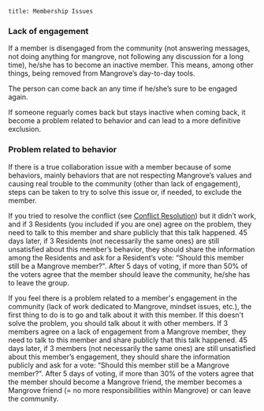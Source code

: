 ```
title: Membership Issues
```

### Lack of engagement

If a member is disengaged from the community (not answering messages, not doing anything for mangrove, not following any discussion for a long time), he/she has to become an inactive member. This means, among other things, being removed from Mangrove’s day-to-day tools. 

The person can come back an any time if he/she’s sure to be engaged again.

If someone reguarly comes back but stays inactive when coming back, it become a problem related to behavior and can lead to a more definitive exclusion.


### Problem related to behavior

If there is a true collaboration issue with a member because of some behaviors, mainly behaviors that are not respecting Mangrove’s values and causing real trouble to the community (other than lack of engagement), steps can be taken to try to solve this issue or, if needed, to exclude the member.

If you tried to resolve the conflict (see [Conflict Resolution](/important-agreements/conflict-resolution)) but it didn’t work, and if 3 Residents (you included if you are one) agree on the problem, they need to talk to this member and share publicly that this talk happened. 45 days later, if 3 Residents (not necessarily the same ones) are still unsatisfied about this member’s behavior, they should share the information among the Residents and ask for a Resident’s vote: “Should this member still be a Mangrove member?". After 5 days of voting, if more than 50% of the voters agree that the member should leave the community, he/she has to leave the group.

If you feel there is a problem related to a member's engagement in the community (lack of work dedicated to Mangrove, mindset issues, etc.), the first thing to do is to go and talk about it with this member. If this doesn't solve the problem, you should talk about it with other members. If 3 members agree on a lack of engagement from a Mangrove member, they need to talk to this member and share publicly that this talk happened. 45 days later, if 3 members (not necessarily the same ones) are still unsatisfied about this member’s engagement, they should share the information publicly and ask for a vote: “Should this member still be a Mangrove member?". After 5 days of voting, if more than 30% of the voters agree that the member should become a Mangrove friend, the member becomes a Mangrove friend (= no more responsibilities within Mangrove) or can leave the community.
